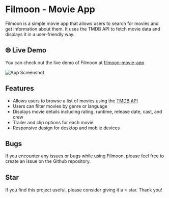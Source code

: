 # Filmoon - Movie App

Filmoon is a simple movie app that allows users to search for movies and get information about them. It uses the TMDB API to fetch movie data and displays it in a user-friendly way.

## 🌐 Live Demo

You can check out the live demo of Filmoon at <a href="https://filmoon-movie.netlify.app/" target="_blank">filmoon-movie-app</a>

![App Screenshot](https://i.ibb.co/FKK3GDf/Filmoon-Preview.png)

## Features

- Allows users to browse a list of movies using the [TMDB API](https://www.themoviedb.org/)
- Users can filter movies by genre or language
- Displays movie details including rating, runtime, release date, cast, and crew
- Trailer and clip options for each movie
- Responsive design for desktop and mobile devices

## Bugs

If you encounter any issues or bugs while using Filmoon, please feel free to create an issue on the Github repository.

## Star

If you find this project useful, please consider giving it a ⭐ star. Thank you!
